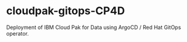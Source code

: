 # cloudpak-gitops-CP4D
Deployment of IBM Cloud Pak for Data using ArgoCD / Red Hat GitOps operator.

